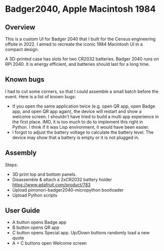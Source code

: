 # Badger2040, Apple Macintosh 1984
 
## Overview

This is a custom UI for Badger 2040 that I built for the Census
engineering offsite in 2022. I aimed to recreate the iconic 1984
Macintosh UI in a compact design.

A 3D-printed case has slots for two CR2032 batteries. Badger 2040 runs
on RPi 2040. It is energy efficient, and batteries should last for a
long time.

## Known bugs

I had to cut some corners, so that I could assemble a small batch
before the event. Here is a list of known bugs:
- If you open the same application twice (e.g. open QR app, open Badge
  app, and open QR app again), the device will restart and show a
  welcome screen. I shouldn't have tried to build a multi app
  experience in the first place. IMO, it is too much to do to
  implement this right in Python. I think if it was Lisp environment,
  it would have been easier.
- I forgot to adjust the battery voltage to calculate the battery
  level. The device may show that a battery is empty or it is not
  plugged in.

## Assembly

Steps:
- 3D print top and bottom panels.
- Disassemble & attach a 2xCR2032 battery holder
  https://www.adafruit.com/product/783
- Upload pimonori-badger2040-micropython bootloader
- Upload Python scripts

## User Guide

- A button opens Badge app
- B button opens QR app
- C button opens Special app. Up/Down buttons randomly load a new
  quote
- A + C buttons open Welcome screen
